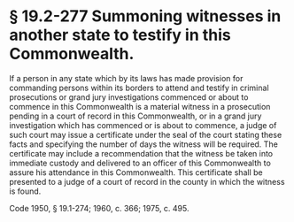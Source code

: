 # § 19.2-277 Summoning witnesses in another state to testify in this Commonwealth.

<p>If a person in any state which by its laws has made provision for commanding persons within its borders to attend and testify in criminal prosecutions or grand jury investigations commenced or about to commence in this Commonwealth is a material witness in a prosecution pending in a court of record in this Commonwealth, or in a grand jury investigation which has commenced or is about to commence, a judge of such court may issue a certificate under the seal of the court stating these facts and specifying the number of days the witness will be required. The certificate may include a recommendation that the witness be taken into immediate custody and delivered to an officer of this Commonwealth to assure his attendance in this Commonwealth. This certificate shall be presented to a judge of a court of record in the county in which the witness is found.</p><p>Code 1950, § 19.1-274; 1960, c. 366; 1975, c. 495.</p>